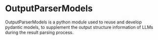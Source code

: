 # OutputParserModels
OutputParserModels is a python module used to reuse and develop pydantic models, to supplement the output structure information of LLMs during the result parsing process.
